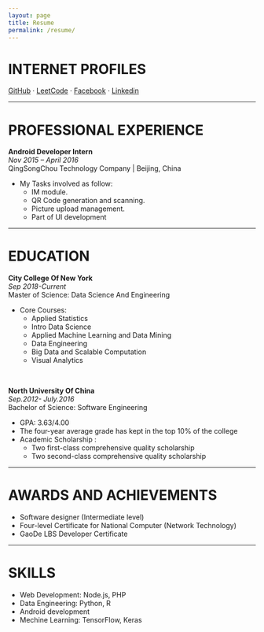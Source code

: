```yaml
---
layout: page
title: Resume
permalink: /resume/
---
```

INTERNET PROFILES
======
[GitHub](https://github.com/Yaohua-Chang) · [LeetCode](https://leetcode.com/yaohua_chang/) · [Facebook](https://www.facebook.com/alex.chang.9216778?ref=bookmarks) · [Linkedin](https://www.linkedin.com/in/yaohua-chang-180910177/)

------

PROFESSIONAL EXPERIENCE
======
**Android Developer Intern**  
*Nov 2015 – April 2016*  
QingSongChou Technology Company | Beijing, China  
* My Tasks involved as follow:
    - IM module.
    - QR Code generation and scanning.
    - Picture upload management.
    - Part of UI development
 
------

EDUCATION
======
**City College Of New York**  
*Sep 2018-Current*   
Master of Science: Data Science And Engineering  
* Core Courses: 
    * Applied Statistics
    * Intro Data Science
    * Applied Machine Learning and Data Mining
    * Data Engineering
    * Big Data and Scalable Computation
    * Visual Analytics
<br/>
  
**North University Of China**  
*Sep.2012- July.2016*   
Bachelor of Science: Software Engineering  
* GPA: 3.63/4.00
* The four-year average grade has kept in the top 10% of the college  
* Academic Scholarship : 
    * Two first-class comprehensive quality scholarship 
    * Two second-class comprehensive quality scholarship

------

AWARDS AND ACHIEVEMENTS
======
* Software designer (Intermediate level)  
* Four-level Certificate for National Computer (Network Technology)   
* GaoDe LBS Developer Certificate   

------

SKILLS
====== 
* Web Development: Node.js, PHP
* Data Engineering: Python, R  
* Android development  
* Mechine Learning: TensorFlow, Keras
